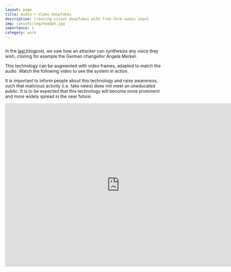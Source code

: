 ```yaml
---
layout: page
title: Audio + Video Deepfakes
description: Creating visual deepfakes with free-form audio input
img: /assets/img/headph.jpg
importance: 1
category: work
---
```



<div id="image-cover-modal" class="image-cover-modal">
  <img id="image-cover-image" class="image-cover-modal-content">
  <div id="image-cover-caption"></div>
</div>

In the <a href='/projects/creation/'> last </a> blogpost, we saw how an attacker can
synthesize any voice they wish, cloning for example the German changellor Angela Merkel.

This technology can be augmented with video frames, adapted to match the audio.
Watch the following video to see the system in action.

It is important to inform people about this technology and raise awareness, such that malicious activity (i.e. fake 
news) 
does not 
meet an uneducated public.
It is to be expected that this technology will become more prominent and more widely spread in the near future.

<iframe width="740" height="530" src="https://www.youtube.com/embed/VLo_xIAiKzU?start=4" title="YouTube video player" 
frameborder="0" allow="accelerometer; autoplay; clipboard-write; encrypted-media; gyroscope; picture-in-picture" allowfullscreen></iframe>
